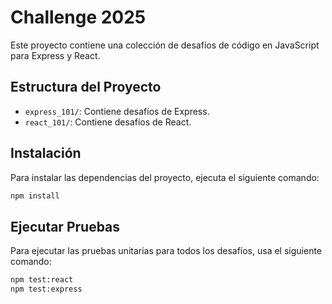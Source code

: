 # Challenge 2025

Este proyecto contiene una colección de desafíos de código en JavaScript para Express y React.

## Estructura del Proyecto

- `express_101/`: Contiene desafíos de Express.
- `react_101/`: Contiene desafíos de React.

## Instalación

Para instalar las dependencias del proyecto, ejecuta el siguiente comando:

```bash
npm install
```

## Ejecutar Pruebas

Para ejecutar las pruebas unitarias para todos los desafíos, usa el siguiente comando:

```bash
npm test:react
npm test:express
```
